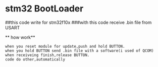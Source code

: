 # stm32 BootLoader
##this code write for stm32f10x
###with this code receive .bin file from USART

** how work**
```
when you reset module for update,push and hold BUTTON.
when you hold BUTTON send .bin file with a software(i used of QCOM)
when receiveing finish,release BUTTON.
code do other,automatically
```
